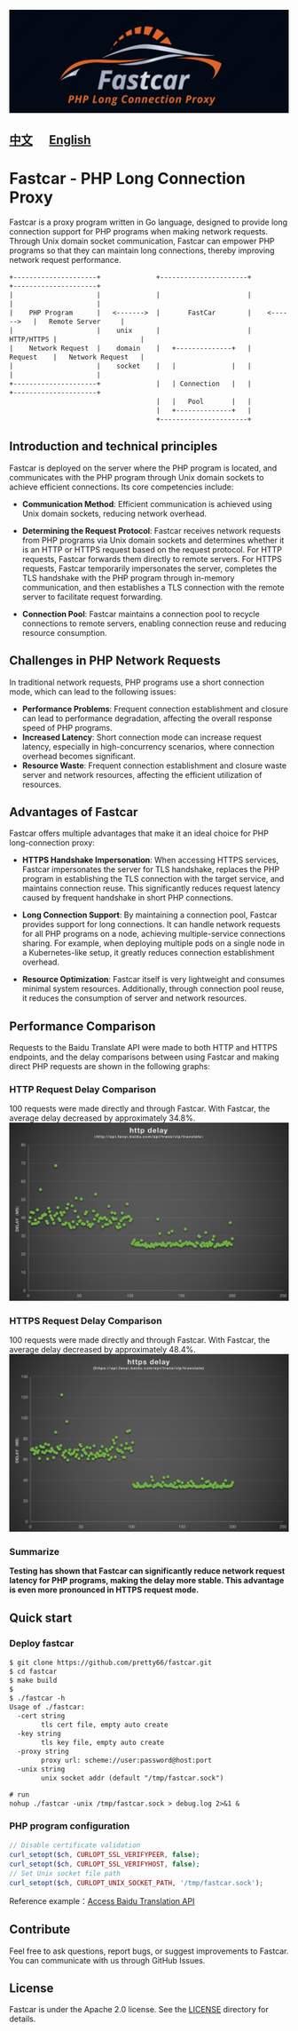 ![logo](./docs/fastcar-logo.png)

[中文](./README.md) &nbsp;&nbsp;&nbsp;&nbsp; [English](./README_EN.md)
----

# Fastcar - PHP Long Connection Proxy

Fastcar is a proxy program written in Go language, designed to provide long connection support for PHP programs when making network requests. Through Unix domain socket communication, Fastcar can empower PHP programs so that they can maintain long connections, thereby improving network request performance.

```text
+---------------------+              +----------------------+               +---------------------+
|                     |              |                      |               |                     |
|    PHP Program      |   <------->  |       FastCar        |    <------>   |   Remote Server     |
|                     |    unix      |                      |    HTTP/HTTPS |                     |
|    Network Request  |    domain    |   +--------------+   |    Request    |   Network Request   |
|                     |    socket    |   |              |   |               |                     |
+---------------------+              |   | Connection   |   |               +---------------------+
                                     |   |   Pool       |   |
                                     |   +--------------+   |
                                     +----------------------+
```
## Introduction and technical principles

Fastcar is deployed on the server where the PHP program is located, and communicates with the PHP program through Unix domain sockets to achieve efficient connections. Its core competencies include:

- **Communication Method**: Efficient communication is achieved using Unix domain sockets, reducing network overhead.

- **Determining the Request Protocol**: Fastcar receives network requests from PHP programs via Unix domain sockets and determines whether it is an HTTP or HTTPS request based on the request protocol. For HTTP requests, Fastcar forwards them directly to remote servers. For HTTPS requests, Fastcar temporarily impersonates the server, completes the TLS handshake with the PHP program through in-memory communication, and then establishes a TLS connection with the remote server to facilitate request forwarding.

- **Connection Pool**: Fastcar maintains a connection pool to recycle connections to remote servers, enabling connection reuse and reducing resource consumption.

## Challenges in PHP Network Requests
In traditional network requests, PHP programs use a short connection mode, which can lead to the following issues:

- **Performance Problems**: Frequent connection establishment and closure can lead to performance degradation, affecting the overall response speed of PHP programs.
- **Increased Latency**: Short connection mode can increase request latency, especially in high-concurrency scenarios, where connection overhead becomes significant.
- **Resource Waste**: Frequent connection establishment and closure waste server and network resources, affecting the efficient utilization of resources.

## Advantages of Fastcar

Fastcar offers multiple advantages that make it an ideal choice for PHP long-connection proxy:

- **HTTPS Handshake Impersonation**: When accessing HTTPS services, Fastcar impersonates the server for TLS handshake, replaces the PHP program in establishing the TLS connection with the target service, and maintains connection reuse. This significantly reduces request latency caused by frequent handshake in short PHP connections.

- **Long Connection Support**: By maintaining a connection pool, Fastcar provides support for long connections. It can handle network requests for all PHP programs on a node, achieving multiple-service connections sharing. For example, when deploying multiple pods on a single node in a Kubernetes-like setup, it greatly reduces connection establishment overhead.

- **Resource Optimization**: Fastcar itself is very lightweight and consumes minimal system resources. Additionally, through connection pool reuse, it reduces the consumption of server and network resources.

## Performance Comparison
Requests to the Baidu Translate API were made to both HTTP and HTTPS endpoints, and the delay comparisons between using Fastcar and making direct PHP requests are shown in the following graphs:

### HTTP Request Delay Comparison
100 requests were made directly and through Fastcar. With Fastcar, the average delay decreased by approximately 34.8%.
![HTTP Delay](./docs/http_delay.png)

### HTTPS Request Delay Comparison
100 requests were made directly and through Fastcar. With Fastcar, the average delay decreased by approximately 48.4%.
![HTTPS Delay](./docs/https_delay.png)

### Summarize
**Testing has shown that Fastcar can significantly reduce network request latency for PHP programs, making the delay more stable. This advantage is even more pronounced in HTTPS request mode.**





## Quick start
### Deploy fastcar
```shell
$ git clone https://github.com/pretty66/fastcar.git
$ cd fastcar
$ make build
$
$ ./fastcar -h
Usage of ./fastcar:
  -cert string
        tls cert file, empty auto create
  -key string
        tls key file, empty auto create
  -proxy string
        proxy url: scheme://user:password@host:port
  -unix string
        unix socket addr (default "/tmp/fastcar.sock")
```

```shell
# run
nohup ./fastcar -unix /tmp/fastcar.sock > debug.log 2>&1 &
```

### PHP program configuration
```php
// Disable certificate validation
curl_setopt($ch, CURLOPT_SSL_VERIFYPEER, false);
curl_setopt($ch, CURLOPT_SSL_VERIFYHOST, false);
// Set Unix socket file path
curl_setopt($ch, CURLOPT_UNIX_SOCKET_PATH, '/tmp/fastcar.sock');
```
Reference example：[Access Baidu Translation API](./example/curl.php)

## Contribute

Feel free to ask questions, report bugs, or suggest improvements to Fastcar. You can communicate with us through GitHub Issues.

## License
Fastcar is under the Apache 2.0 license. See the [LICENSE](./LICENSE) directory for details.
